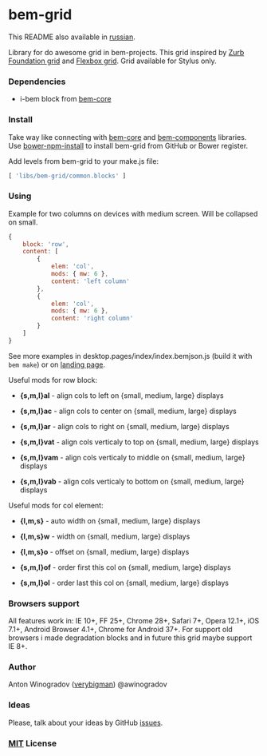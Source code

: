 # bem-grid

This README also available in [russian](https://github.com/verybigman/bem-grid/blob/master/README.ru.md).

Library for do awesome grid in bem-projects. This grid inspired by [Zurb Foundation grid](http://foundation.zurb.com/docs/components/grid.html) and [Flexbox grid](http://flexboxgrid.com/). Grid available for Stylus only.

### Dependencies

- i-bem block from [bem-core](https//github.com/bem/bem-core)

### Install

Take way like connecting with [bem-core](https//github.com/bem/bem-core)
and [bem-components](https//github.com/bem/bem-components) libraries.
Use [bower-npm-install](https://github.com/arikon/bower-npm-install) to install bem-grid from GitHub or Bower register.

Add levels from bem-grid to your make.js file:

``` javascript
[ 'libs/bem-grid/common.blocks' ]
```

### Using

Example for two columns on devices with medium screen. Will be collapsed on small.

``` javascript
{
    block: 'row',
    content: [
        {
            elem: 'col',
            mods: { mw: 6 },
            content: 'left column'
        },
        {
            elem: 'col',
            mods: { mw: 6 },
            content: 'right column'
        }
    ]
}
```

See more examples in desktop.pages/index/index.bemjson.js (build it with `bem make`) or on [landing page](http://verybigman.github.io/bem-grid).

Useful mods for row block:

- __{s,m,l}al__ - align cols to left on {small, medium, large} displays
- __{s,m,l}ac__ - align cols to center on {small, medium, large} displays
- __{s,m,l}ar__ - align cols to right on {small, medium, large} displays

- __{s,m,l}vat__ - align cols verticaly to top on {small, medium, large} displays
- __{s,m,l}vam__ - align cols verticaly to middle on {small, medium, large} displays
- __{s,m,l}vab__ - align cols verticaly to bottom on {small, medium, large} displays

Useful mods for col element:

- __{l,m,s}__ - auto width on {small, medium, large} displays
- __{l,m,s}w__ - width on {small, medium, large} displays
- __{l,m,s}o__ - offset on {small, medium, large} displays

- __{s,m,l}of__ - order first this col on {small, medium, large} displays 
- __{s,m,l}ol__ - order last this col on {small, medium, large} displays 

### Browsers support

All features work in: IE 10+, FF 25+, Chrome 28+, Safari 7+, Opera 12.1+, iOS 7.1+, Android Browser 4.1+, Chrome for Android 37+. For support old browsers i made degradation blocks and in future this grid maybe support IE 8+.

### Author

Anton Winogradov ([verybigman](https://github.com/verybigman)) @awinogradov

### Ideas

Please, talk about your ideas by GitHub [issues](https://github.com/verybigman/bem-grid/issues).

### [MIT](http://en.wikipedia.org/wiki/MIT_License) License
